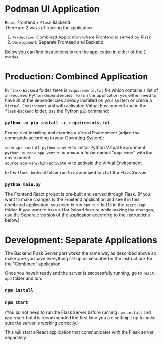 # Podman UI Application

`React` Frontend + `Flask` Backend<br  />
There are 2 ways of running the application:
1) `Production`: Combined Application where Frontend is served by Flask
2) `Development`: Separate Frontend and Backend

Below you can find instructions to run the application in either of the 2 modes.

# Production: Combined Application
In `flask-backend` folder there is `requirements.txt` file which contains a list of all required Python dependencies. To run the application you either need to have all of the dependencies already installed on your system or create a `Virtual Environment` and with activated Virtual Environment and in the `flask-backend` folder, use the Python `pip` command:<br/>
### `python -m pip install -r requirements.txt`

Example of installing and creating a Virtual Environment (adjust the commands according to your Operating System): 

`sudo apt install python-venv` => to install Python Virtual Environment<br  />
`python -m venv app-venv` => to create a folder named "app-venv" with the environment<br  />
`source app-venv/bin/activate` => to activate the Virtual Environment

In the `flask-backend` folder run this command to start the Flask Server:<br  />

### `python main.py`

The Frontend React project is pre-built and served through Flask.
(If you want to make changes to the Frontend application and see it in this combined application, you need to run `npm run build` in the `react-app` folder. If you want to have a Hot Reload feature while making the changes, use the Separate version of the application according to the instructions below.)

# Development: Separate Applications
The Backend Flask Server part works the same way as described above so make sure you have everything set up as described in the instructions for the "Combined" application.<br  />

Once you have it ready and the server is successfully running, go to `react-app` folder and run:<br  />

### `npm install`<br />

### `npm start`<br />

(You do not need to run the Flask Server before running `npm install` and `npm start` but it is recommended the first time you are setting it up to make sure the server is working correctly.)

This will start a React application that communicates with the Flask server separately<br  />